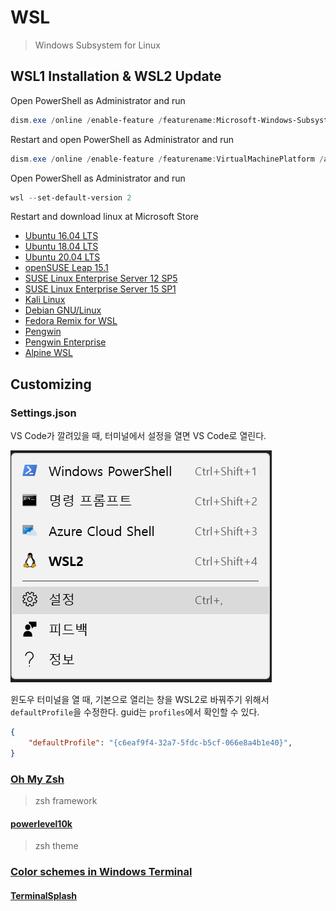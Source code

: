 # WSL

> Windows Subsystem for Linux



## WSL1 Installation & WSL2 Update

Open PowerShell as Administrator and run

```powershell
dism.exe /online /enable-feature /featurename:Microsoft-Windows-Subsystem-Linux /all /norestart
```



Restart and open PowerShell as Administrator and run

```powershell
dism.exe /online /enable-feature /featurename:VirtualMachinePlatform /all /norestart
```



Open PowerShell as Administrator and run

```powershell
wsl --set-default-version 2
```



Restart and download linux at Microsoft Store

- [Ubuntu 16.04 LTS](https://www.microsoft.com/store/apps/9pjn388hp8c9)
- [Ubuntu 18.04 LTS](https://www.microsoft.com/store/apps/9N9TNGVNDL3Q)
- [Ubuntu 20.04 LTS](https://www.microsoft.com/store/apps/9n6svws3rx71)
- [openSUSE Leap 15.1](https://www.microsoft.com/store/apps/9NJFZK00FGKV)
- [SUSE Linux Enterprise Server 12 SP5](https://www.microsoft.com/store/apps/9MZ3D1TRP8T1)
- [SUSE Linux Enterprise Server 15 SP1](https://www.microsoft.com/store/apps/9PN498VPMF3Z)
- [Kali Linux](https://www.microsoft.com/store/apps/9PKR34TNCV07)
- [Debian GNU/Linux](https://www.microsoft.com/store/apps/9MSVKQC78PK6)
- [Fedora Remix for WSL](https://www.microsoft.com/store/apps/9n6gdm4k2hnc)
- [Pengwin](https://www.microsoft.com/store/apps/9NV1GV1PXZ6P)
- [Pengwin Enterprise](https://www.microsoft.com/store/apps/9N8LP0X93VCP)
- [Alpine WSL](https://www.microsoft.com/store/apps/9p804crf0395)



## Customizing

### Settings.json

VS Code가 깔려있을 때, 터미널에서 설정을 열면 VS Code로 열린다.

![image-20200920131939693](wsl-quick.assets/image-20200920131939693.png)



윈도우 터미널을 열 때, 기본으로 열리는 창을 WSL2로 바꿔주기 위해서 `defaultProfile`을 수정한다. guid는 `profiles`에서 확인할 수 있다.

```json
{
	"defaultProfile": "{c6eaf9f4-32a7-5fdc-b5cf-066e8a4b1e40}",
}
```



### [Oh My Zsh](https://github.com/ohmyzsh/ohmyzsh)

> zsh framework 

#### [powerlevel10k](https://github.com/romkatv/powerlevel10k)

> zsh theme



### [Color schemes in Windows Terminal](https://docs.microsoft.com/en-us/windows/terminal/customize-settings/color-schemes)

#### [TerminalSplash](https://terminalsplash.com/)

